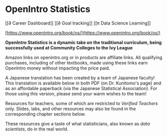 # OpenIntro Statistics
[[∂ Career Dashboard]]
[[∂ Goal tracking]]
[[π Data Science Learning]]



[https://www.openintro.org/book/os/](https://www.openintro.org/book/os/)

**OpenIntro Statistics is a dynamic take on the traditional curriculum, being successfully used at Community Colleges to the Ivy League**

Amazon links on openintro.org or in products are affiliate links. All qualifying purchases, including of other textbooks, made using these links earn OpenIntro money without impacting the price paid.

A Japanese translation has been created by a team of Japanese faculty! This translation is available below in both PDF (on Dr. Kunitomo's page) and as an affordable paperback (via the Japanese Statistical Association). For those using this version, please send your warm wishes to the team!

Resources for teachers, some of which are restricted to *Verified Teachers* only. Slides, labs, and other resources may also be found in the corresponding chapter sections below.

These resources give a taste of what statisticians, also known as *data scientists*, do in the real world.